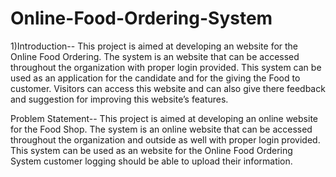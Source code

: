 # Online-Food-Ordering-System

1)Introduction--
               This project is aimed at developing an website for the Online Food Ordering. The system is an website  that can be accessed throughout the organization with proper login provided. This system can be used as an application for the candidate and for the giving the Food to customer. Visitors can access this website and can also give there feedback and suggestion for improving this website’s features.

Problem Statement--
                  This project is aimed at developing an online website for the Food Shop. The system is an online website that can be accessed throughout the organization and outside as well with proper login provided. This system can be used as an website for the Online Food Ordering System customer logging should be able to upload their information. 
